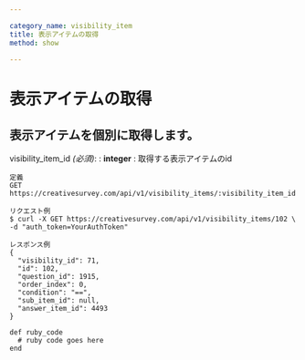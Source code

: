 ```yaml
---

category_name: visibility_item
title: 表示アイテムの取得
method: show

---
```


# 表示アイテムの取得

## 表示アイテムを個別に取得します。

visibility_item_id _(必須)_:
: __integer__
: 取得する表示アイテムのid

~~~
定義
GET https://creativesurvey.com/api/v1/visibility_items/:visibility_item_id

リクエスト例
$ curl -X GET https://creativesurvey.com/api/v1/visibility_items/102 \
-d "auth_token=YourAuthToken"

レスポンス例
{
  "visibility_id": 71,
  "id": 102,
  "question_id": 1915,
  "order_index": 0,
  "condition": "==",
  "sub_item_id": null,
  "answer_item_id": 4493
}

~~~

~~~
def ruby_code
  # ruby code goes here
end
~~~

